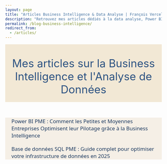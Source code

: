 ```yaml
---
layout: page
title: "Articles Business Intelligence & Data Analyse | François Vercellotti"  # titre SEO pour <title>
description: "Retrouvez mes articles dédiés à la data analyse, Power BI, reporting automatisé et aux bonnes pratiques pour PME et startups."
permalink: /blog-business-intelligence/
redirect_from:
  - /articles/
---
```


<style>
/* Masquer le titre automatique de Jekyll */
.page-header h1:first-of-type,
h1.page-title,
.post-title,
.entry-title {
  display: none !important;
}
  .article-list {
  max-width: 800px;
  margin: 50px auto;
  padding: 0 20px;
  font-family: 'Segoe UI', Arial, sans-serif;
  background: #f5efe6;
  color: #333;
}

.article-list h1 {
  color: #2c5282;
  margin-bottom: 25px;
  font-weight: 700;
}

.article-list ul {
  list-style: none;
  padding: 0;
}

.article-list li {
  margin-bottom: 20px;
  font-size: 1.2em;
}

.article-list a {
  color: #1a365d;
  text-decoration: none;
  transition: color 0.2s ease;
}

.article-list a:hover {
  color: #12263a;
  text-decoration: underline;
}
</style>

<body>
<div class="page-header" style="text-align: center; padding: 40px 0 20px 0; background: #f2e8d5;">
  <h1 style="font-size: 22px; color: #007BFF; font-weight: bold;">
    Mes articles sur la Business Intelligence et l'Analyse de Données
  </h1>
  <p style="color: #2c5282; font-size: 2.5em; margin: 0;">
     Mes articles sur la Business Intelligence et l'Analyse de Données
  </p>
</div>
<div class="article-list">
  <ul>
    <li>
      <a href="{{ '/articles/power-bi-pme' | relative_url }}">
        Power BI PME : Comment les Petites et Moyennes Entreprises Optimisent leur Pilotage grâce à la Business Intelligence
      </a>
    </li>
    <li>
      <a href="{{ '/articles/bdd_sql_pme' | relative_url }}">
        Base de données SQL PME : Guide complet pour optimiser votre infrastructure de données en 2025
      </a>
    </li>
  </ul>
</div>
<body>
